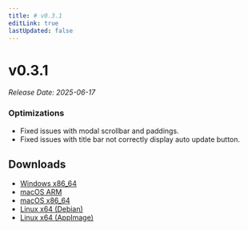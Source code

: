 ```yaml
---
title: # v0.3.1
editLink: true
lastUpdated: false
---
```


# v0.3.1 

_Release Date: 2025-06-17_

### Optimizations

- Fixed issues with modal scrollbar and paddings.
- Fixed issues with title bar not correctly display auto update button.

## Downloads

- [Windows x86_64](https://assets.lbkrs.com/github/release/longbridge-desktop/stable/longbridge-v0.3.1-windows-x86_64.exe)
- [macOS ARM](https://assets.lbkrs.com/github/release/longbridge-desktop/stable/longbridge-v0.3.1-macos-aarch64.dmg)
- [macOS x86_64](https://assets.lbkrs.com/github/release/longbridge-desktop/stable/longbridge-v0.3.1-macos-x86_64.dmg)
- [Linux x64 (Debian)](https://assets.lbkrs.com/github/release/longbridge-desktop/stable/longbridge-v0.3.1-linux-x86_64.deb)
- [Linux x64 (AppImage)](https://assets.lbkrs.com/github/release/longbridge-desktop/stable/longbridge-v0.3.1-linux-x86_64.AppImage)
